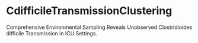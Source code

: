 # CdifficileTransmissionClustering
Comprehensive Environmental Sampling Reveals Unobserved Clostridioides difficile Transmission in ICU Settings.
